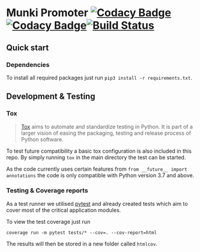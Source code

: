 # Munki Promoter [![Codacy Badge](https://api.codacy.com/project/badge/Coverage/763edf5e399945378a3b8fd649576a6d)](https://www.codacy.com?utm_source=github.com&utm_medium=referral&utm_content=tcinbis/munkipromoter&utm_campaign=Badge_Coverage)[![Codacy Badge](https://api.codacy.com/project/badge/Grade/763edf5e399945378a3b8fd649576a6d)](https://www.codacy.com?utm_source=github.com&amp;utm_medium=referral&amp;utm_content=tcinbis/munkipromoter&amp;utm_campaign=Badge_Grade)[![Build Status](https://travis-ci.com/tcinbis/munkipromoter.svg?token=UG4L2xzc4VqB7GwMRNRu&branch=master)](https://travis-ci.com/tcinbis/munkipromoter)
## Quick start

### Dependencies
To install all required packages just run `pip3 install -r requirements.txt`.

## Development & Testing

### Tox
>[Tox](https://tox.readthedocs.io/en/latest/index.html) aims to automate and standardize testing in Python. 
>It is part of a larger vision of easing the packaging, testing and release process of Python software.

To test future compatibility a basic tox configuration is also included in this repo. By simply running `tox` in the
main directory the test can be started.

As the code currently uses certain features from `from __future__ import annotations` the code is only compatible with 
Python version 3.7 and above.  

### Testing & Coverage reports
As a test runner we utilised [pytest](https://pytest.org) and already created tests which aim to cover most of the
critical application modules.

To view the test coverage just run 

```coverage run -m pytest tests/* --cov=. --cov-report=html```

The results will then be stored in a new folder called `htmlcov`.